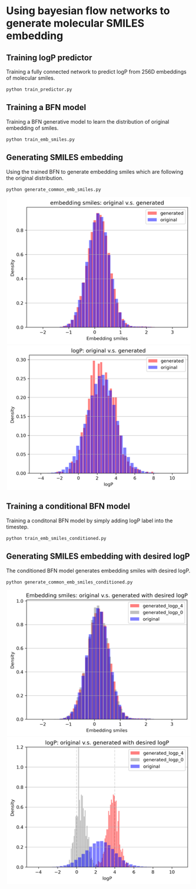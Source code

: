 # Using bayesian flow networks to generate molecular SMILES embedding


## Training logP predictor
Training a fully connected network to predict logP from 256D embeddings of molecular smiles.
```
python train_predictor.py
```
## Training a BFN model 
Training a BFN generative model to learn the distribution of original embedding of smiles.
```
python train_emb_smiles.py
```
## Generating SMILES embedding
Using the trained BFN to generate embedding smiles which are following the original distribution.
```
python generate_common_emb_smiles.py
```
<p align="middle">
  <img src="figure/emb_smiles_generated.png" width="500" />
  <img src="figure/logP_generated.png" width="500" /> 
</p>

## Training a conditional BFN model
Training a conditonal BFN model by simply adding logP label into the timestep.
```
python train_emb_smiles_conditioned.py
```
## Generating SMILES embedding with desired logP
The conditioned BFN model generates embedding smiles with desired logP. 
```
python generate_common_emb_smiles_conditioned.py
```
<p align="middle">
  <img src="figure/emb_smiles_generated_conditioned.png" width="500" />
  <img src="figure/logP_generated_conditioned.png" width="500" /> 
</p>
